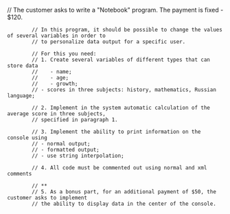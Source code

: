 // The customer asks to write a "Notebook" program. The payment is fixed - $120.

            // In this program, it should be possible to change the values ​​of several variables in order to
            // to personalize data output for a specific user.

            // For this you need:
            // 1. Create several variables of different types that can store data
            //    - name;
            //    - age;
            //    - growth;
            // - scores in three subjects: history, mathematics, Russian language;

            // 2. Implement in the system automatic calculation of the average score in three subjects,
            // specified in paragraph 1.

            // 3. Implement the ability to print information on the console using
            // - normal output;
            // - formatted output;
            // - use string interpolation;

            // 4. All code must be commented out using normal and xml comments

            // **
            // 5. As a bonus part, for an additional payment of $50, the customer asks to implement
            // the ability to display data in the center of the console.
